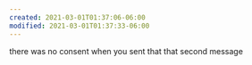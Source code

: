 ```yaml
---
created: 2021-03-01T01:37:06-06:00
modified: 2021-03-01T01:37:33-06:00
---
```


there was no consent when you sent that that second message